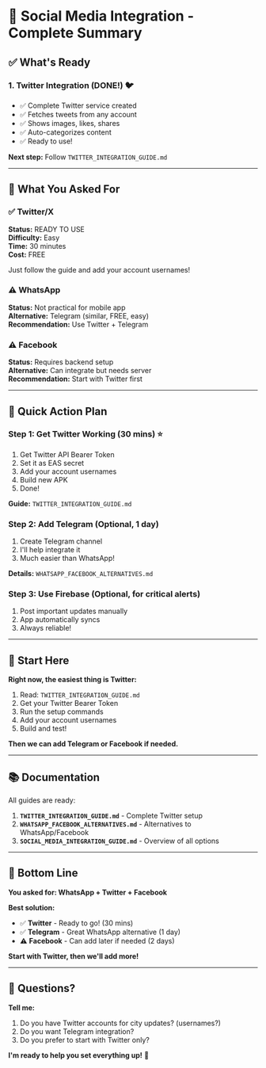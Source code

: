 # 📱 Social Media Integration - Complete Summary

## ✅ What's Ready

### 1. Twitter Integration (DONE!) 🐦
- ✅ Complete Twitter service created
- ✅ Fetches tweets from any account
- ✅ Shows images, likes, shares
- ✅ Auto-categorizes content
- ✅ Ready to use!

**Next step:** Follow `TWITTER_INTEGRATION_GUIDE.md`

---

## 🎯 What You Asked For

### ✅ Twitter/X
**Status:** READY TO USE  
**Difficulty:** Easy  
**Time:** 30 minutes  
**Cost:** FREE  

Just follow the guide and add your account usernames!

### ⚠️ WhatsApp
**Status:** Not practical for mobile app  
**Alternative:** Telegram (similar, FREE, easy)  
**Recommendation:** Use Twitter + Telegram  

### ⚠️ Facebook
**Status:** Requires backend setup  
**Alternative:** Can integrate but needs server  
**Recommendation:** Start with Twitter first  

---

## 📝 Quick Action Plan

### Step 1: Get Twitter Working (30 mins) ⭐
1. Get Twitter API Bearer Token
2. Set it as EAS secret
3. Add your account usernames
4. Build new APK
5. Done!

**Guide:** `TWITTER_INTEGRATION_GUIDE.md`

### Step 2: Add Telegram (Optional, 1 day)
1. Create Telegram channel
2. I'll help integrate it
3. Much easier than WhatsApp!

**Details:** `WHATSAPP_FACEBOOK_ALTERNATIVES.md`

### Step 3: Use Firebase (Optional, for critical alerts)
1. Post important updates manually
2. App automatically syncs
3. Always reliable!

---

## 🚀 Start Here

**Right now, the easiest thing is Twitter:**

1. Read: `TWITTER_INTEGRATION_GUIDE.md`
2. Get your Twitter Bearer Token
3. Run the setup commands
4. Add your account usernames
5. Build and test!

**Then we can add Telegram or Facebook if needed.**

---

## 📚 Documentation

All guides are ready:

1. **`TWITTER_INTEGRATION_GUIDE.md`** - Complete Twitter setup
2. **`WHATSAPP_FACEBOOK_ALTERNATIVES.md`** - Alternatives to WhatsApp/Facebook
3. **`SOCIAL_MEDIA_INTEGRATION_GUIDE.md`** - Overview of all options

---

## 🎉 Bottom Line

**You asked for: WhatsApp + Twitter + Facebook**

**Best solution:**
- ✅ **Twitter** - Ready to go! (30 mins)
- ✅ **Telegram** - Great WhatsApp alternative (1 day)
- ⚠️ **Facebook** - Can add later if needed (2 days)

**Start with Twitter, then we'll add more!**

---

## 💬 Questions?

**Tell me:**
1. Do you have Twitter accounts for city updates? (usernames?)
2. Do you want Telegram integration?
3. Do you prefer to start with Twitter only?

**I'm ready to help you set everything up!** 🚀

